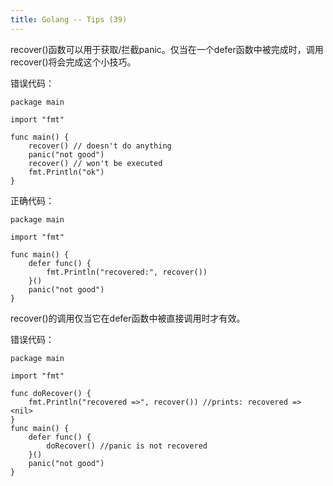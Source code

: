 ```yaml
---
title: Golang -- Tips (39)
---
```


recover()函数可以用于获取/拦截panic。仅当在一个defer函数中被完成时，调用recover()将会完成这个小技巧。

错误代码：
```
package main

import "fmt"

func main() {
    recover() // doesn't do anything
    panic("not good")
    recover() // won't be executed
    fmt.Println("ok")
}
```

正确代码：
```
package main

import "fmt"

func main() {
    defer func() {
        fmt.Println("recovered:", recover())
    }()
    panic("not good")
}
```

recover()的调用仅当它在defer函数中被直接调用时才有效。

错误代码：
```
package main

import "fmt"

func doRecover() {
    fmt.Println("recovered =>", recover()) //prints: recovered => <nil>
}
func main() {
    defer func() {
        doRecover() //panic is not recovered
    }()
    panic("not good")
}

```
